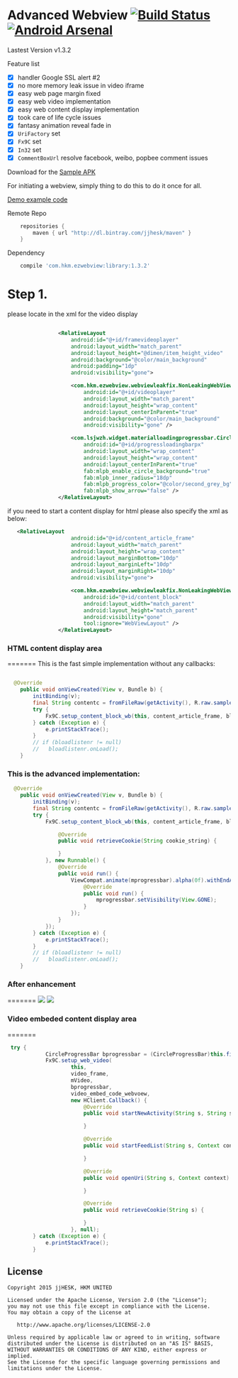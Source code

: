 Advanced Webview [![Build Status](https://travis-ci.org/jjhesk/EZWebView.svg?branch=master)](https://travis-ci.org/jjhesk/EZWebView)[![Android Arsenal](https://img.shields.io/badge/Android%20Arsenal-Advanced%20Webview-brightgreen.svg?style=flat)](http://android-arsenal.com/details/1/2390)
======
Lastest Version v1.3.2

Feature list
- [x] handler Google SSL alert #2
- [x] no more memory leak issue in video iframe
- [x] easy web page margin fixed
- [x] easy web video implementation
- [x] easy web content display implementation
- [x] took care of life cycle issues
- [x] fantasy animation reveal fade in
- [x] ```UriFactory``` set
- [x] ```Fx9C``` set
- [x] ```In32``` set
- [x] ```CommentBoxUrl``` resolve facebook, weibo, popbee comment issues

Download for the [Sample APK][2]

For initiating a webview, simply thing to do this to do it once for all.

[Demo example code][1]

Remote Repo
```gradle
    repositories {
        maven { url "http://dl.bintray.com/jjhesk/maven" }
    }
```
Dependency
```gradle
    compile 'com.hkm.ezwebview:library:1.3.2'
```


Step 1.
======
please locate in the xml for the video display
```xml

                <RelativeLayout
                    android:id="@+id/framevideoplayer"
                    android:layout_width="match_parent"
                    android:layout_height="@dimen/item_height_video"
                    android:background="@color/main_background"
                    android:padding="1dp"
                    android:visibility="gone">

                    <com.hkm.ezwebview.webviewleakfix.NonLeakingWebView
                        android:id="@+id/videoplayer"
                        android:layout_width="match_parent"
                        android:layout_height="wrap_content"
                        android:layout_centerInParent="true"
                        android:background="@color/main_background"
                        android:visibility="gone" />

                    <com.lsjwzh.widget.materialloadingprogressbar.CircleProgressBar               xmlns:fab="http://schemas.android.com/apk/res-auto"
                        android:id="@+id/progressloadingbarpx"
                        android:layout_width="wrap_content"
                        android:layout_height="wrap_content"
                        android:layout_centerInParent="true"
                        fab:mlpb_enable_circle_background="true"
                        fab:mlpb_inner_radius="18dp"
                        fab:mlpb_progress_color="@color/second_grey_bg"
                        fab:mlpb_show_arrow="false" />
                </RelativeLayout>
```
if you need to start a content display for html please also specify the xml as below:
```xml
   <RelativeLayout
                    android:id="@+id/content_article_frame"
                    android:layout_width="match_parent"
                    android:layout_height="wrap_content"
                    android:layout_marginBottom="10dp"
                    android:layout_marginLeft="10dp"
                    android:layout_marginRight="10dp"
                    android:visibility="gone">

                    <com.hkm.ezwebview.webviewleakfix.NonLeakingWebView
                        android:id="@+id/content_block"
                        android:layout_width="match_parent"
                        android:layout_height="match_parent"
                        android:visibility="gone"
                        tool:ignore="WebViewLayout" />
                </RelativeLayout>
```


### HTML content display area
=======
This is the fast simple implementation without any callbacks:

```java

  @Override
    public void onViewCreated(View v, Bundle b) {
        initBinding(v);
        final String contentc = fromFileRaw(getActivity(), R.raw.sample_html);
        try {
            Fx9C.setup_content_block_wb(this, content_article_frame, block, contentc);
        } catch (Exception e) {
            e.printStackTrace();
        }
        // if (bloadlistenr != null)
        //   bloadlistenr.onLoad();
    }

```

### This is the advanced implementation:

```java
  @Override
    public void onViewCreated(View v, Bundle b) {
        initBinding(v);
        final String contentc = fromFileRaw(getActivity(), R.raw.sample_html);
        try {
            Fx9C.setup_content_block_wb(this, content_article_frame, block, contentc, new HClient.Callback() {

                @Override
                public void retrieveCookie(String cookie_string) {

                }
            }, new Runnable() {
                @Override
                public void run() {
                    ViewCompat.animate(mprogressbar).alpha(0f).withEndAction(new Runnable() {
                        @Override
                        public void run() {
                            mprogressbar.setVisibility(View.GONE);
                        }
                    });
                }
            });
        } catch (Exception e) {
            e.printStackTrace();
        }
        // if (bloadlistenr != null)
        //   bloadlistenr.onLoad();
    }

```

### After enhancement
=======
![](device-2015-09-02-114842.png)
![](device-2015-09-02-114926.png)

### Video embeded content display area
=======
```java
 try {
            CircleProgressBar bprogressbar = (CircleProgressBar)this.findViewById(R.id.progressloadingbarpx);
            Fx9C.setup_web_video(
                    this,
                    video_frame,
                    mVideo,
                    bprogressbar,
                    video_embed_code_webvoew,
                    new HClient.Callback() {
                        @Override
                        public void startNewActivity(String s, String s1, String s2, Context context) {

                        }

                        @Override
                        public void startFeedList(String s, Context context) {

                        }

                        @Override
                        public void openUri(String s, Context context) {

                        }

                        @Override
                        public void retrieveCookie(String s) {

                        }
                    }, null);
        } catch (Exception e) {
            e.printStackTrace();
        }
```

License
--------

    Copyright 2015 jjHESK, HKM UNITED

    Licensed under the Apache License, Version 2.0 (the "License");
    you may not use this file except in compliance with the License.
    You may obtain a copy of the License at

       http://www.apache.org/licenses/LICENSE-2.0

    Unless required by applicable law or agreed to in writing, software
    distributed under the License is distributed on an "AS IS" BASIS,
    WITHOUT WARRANTIES OR CONDITIONS OF ANY KIND, either express or implied.
    See the License for the specific language governing permissions and
    limitations under the License.

[1]: https://github.com/jjhesk/EZWebView/tree/master/app/src/main/java/com/hkm/ezwebviewsample
[2]: https://docs.google.com/uc?authuser=0&id=0B5hHvje_X5v3eFU0d2VIWjhuRjA&export=download

